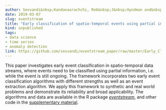 ```yaml
---
author: Sevvandi&nbsp;Kandanaarachchi, Rob&nbsp;J&nbsp;Hyndman and&nbsp;Kate&nbsp;Smith&#8209;Miles
date: 2019-03-07
slug: eventstream
title: "Early classification of spatio-temporal events using partial information"
kind: unpublished
tags:
- data science
- time series
- anomaly detection
link: https://github.com/sevvandi/eventstream_paper/raw/master/Early_Classification_Using_Partial_Information.pdf
---
```


This paper investigates early event classification in spatio-temporal data streams, where events need to be classified using partial information, i.e. while the event is still ongoing. The framework incorporates two early event classification algorithms with different strengths as well as an event extraction algorithm. We apply this framework to synthetic and real world problems and demonstrate its reliability and broad applicability. The algorithms and data are
available in the R package [*eventstream*](https://github.com/sevvandi/eventstream), and other code in the [supplementary material](https://github.com/sevvandi/eventstream_paper).

